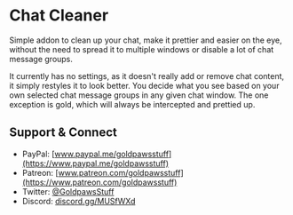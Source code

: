 # Chat Cleaner
Simple addon to clean up your chat, make it prettier and easier on the eye, without the need to spread it to multiple windows or disable a lot of chat message groups.  

It currently has no settings, as it doesn't really add or remove chat content, it simply restyles it to look better. You decide what you see based on your own selected chat message groups in any given chat window. The one exception is gold, which will always be intercepted and prettied up.  

## **Support & Connect**
* PayPal: [www.paypal.me/goldpawsstuff](https://www.paypal.me/goldpawsstuff)  
* Patreon: [www.patreon.com/goldpawsstuff](https://www.patreon.com/goldpawsstuff)  
* Twitter: [@GoldpawsStuff](https://twitter.com/goldpawsstuff)  
* Discord: [discord.gg/MUSfWXd](https://discord.gg/MUSfWXd)  
